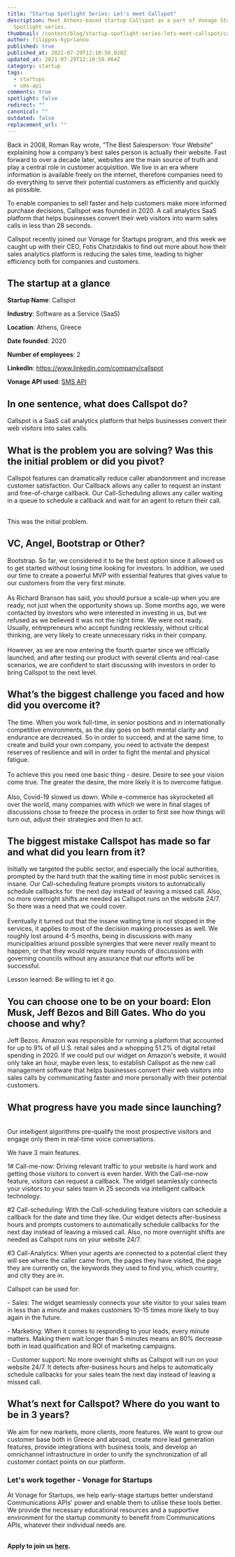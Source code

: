 ```yaml
---
title: "Startup Spotlight Series: Let's meet Callspot"
description: Meet Athens-based startup Callspot as a part of Vonage Startup
  Spotlight series.
thumbnail: /content/blog/startup-spotlight-series-lets-meet-callspot/callspot.png
author: filippos-kyprianou
published: true
published_at: 2021-07-29T12:10:58.020Z
updated_at: 2021-07-29T12:10:58.064Z
category: startup
tags:
  - startups
  - sms-api
comments: true
spotlight: false
redirect: ""
canonical: ""
outdated: false
replacement_url: ""
---
```

Back in 2008, Roman Ray wrote, “The Best Salesperson: Your Website” explaining how a company’s best sales person is actually their website. Fast forward to over a decade later, websites are the main source of truth and play a central role in customer acquisition. We live in an era where information is available freely on the internet, therefore companies need to do everything to serve their potential customers as efficiently and quickly as possible.

To enable companies to sell faster and help customers make more informed purchase decisions, Callspot was founded in 2020. A call analytics SaaS platform that helps businesses convert their web visitors into warm sales calls in less than 28 seconds. 

Callspot recently joined our Vonage for Startups program, and this week we caught up with their CEO, Fotis Chatzidakis to find out more about how their sales analytics platform is reducing the sales time, leading to higher efficiency both for companies and customers.

## The startup at a glance

**Startup Name**: Callspot

**Industry**: Software as a Service (SaaS)

**Location**: Athens, Greece

**Date founded**: 2020

**Number of employees**: 2

**LinkedIn**: <https://www.linkedin.com/company/callspot>

**Vonage API used**: [SMS API](https://developer.vonage.com/messaging/sms/overview)

## In one sentence, what does Callspot do?

Callspot is a SaaS call analytics platform that helps businesses convert their web visitors into sales calls.

## What is the problem you are solving? Was this the initial problem or did you pivot?

Callspot features can dramatically reduce caller abandonment and increase customer satisfaction. Our Callback allows any caller to request an instant and free-of-charge callback. Our Call-Scheduling allows any caller waiting in a queue to schedule a callback and wait for an agent to return their call.

\
This was the initial problem. 

## VC, Angel, Bootstrap or Other?

Bootstrap. So far, we considered it to be the best option since it allowed us to get started without losing time looking for investors. In addition, we used our time to create a powerful MVP with essential features that gives value to our customers from the very first minute.\
\
As Richard Branson has said, you should pursue a scale-up when you are ready, not just when the opportunity shows up. Some months ago, we were contacted by investors who were interested in investing in us, but we refused as we believed it was not the right time. We were not ready. Usually, entrepreneurs who accept funding recklessly, without critical thinking, are very likely to create unnecessary risks in their company.\
\
However, as we are now entering the fourth quarter since we officially launched, and after testing our product with several clients and real-case scenarios, we are confident to start discussing with investors in order to bring Callspot to the next level.

## What’s the biggest challenge you faced and how did you overcome it?

The time. When you work full-time, in senior positions and in internationally competitive environments, as the day goes on both mental clarity and endurance are decreased. So in order to succeed, and at the same time, to create and build your own company, you need to activate the deepest reserves of resilience and will in order to fight the mental and physical fatigue.\
\
To achieve this you need one basic thing - desire. Desire to see your vision come true. The greater the desire, the more likely it is to overcome fatigue.\
\
Also, Covid-19 slowed us down. While e-commerce has skyrocketed all over the world, many companies with which we were in final stages of discussions chose to freeze the process in order to first see how things will turn out, adjust their strategies and then to act.

## The biggest mistake Callspot has made so far and what did you learn from it?

Initially we targeted the public sector, and especially the local authorities, prompted by the hard truth that the waiting time in most public services is insane. Our Call-scheduling feature prompts visitors to automatically schedule callbacks for  the next day instead of leaving a missed call. Also, no more overnight shifts are needed as Callspot runs on the website 24/7. So there was a need that we could cover.\
\
Eventually it turned out that the insane waiting time is not stopped in the services, it applies to most of the decision making processes as well. We roughly lost around 4-5 months, being in discussions with many municipalities around possible synergies that were never really meant to happen, or that they would require many rounds of discussions with governing councils without any assurance that our efforts will be successful. 



Lesson learned: Be willing to let it go.

## You can choose one to be on your board: Elon Musk, Jeff Bezos and Bill Gates. Who do you choose and why? 

Jeff Bezos. Amazon was responsible for running a platform that accounted for up to 9% of all U.S. retail sales and a whopping 51.2% of digital retail spending in 2020. If we could put our widget on Amazon's website, it would only take an hour, maybe even less, to establish Callspot as the new call management software that helps businesses convert their web visitors into sales calls by communicating faster and more personally with their potential customers.

## What progress have you made since launching? 

\
Our intelligent algorithms pre-qualify the most prospective visitors and engage only them in real-time voice conversations.

We have 3 main features.

1# Call-me-now: Driving relevant traffic to your website is hard work and getting those visitors to convert is even harder. With the Call-me-now feature, visitors can request a callback. The widget seamlessly connects your visitors to your sales team in 25 seconds via intelligent callback technology.

\#2 Call-scheduling: With the Call-scheduling feature visitors can schedule a callback for the date and time they like. Our widget detects after-business hours and prompts customers to automatically schedule callbacks for the next day instead of leaving a missed call. Also, no more overnight shifts are needed as Callspot runs on your website 24/7.

\#3 Call-Analytics: When your agents are connected to a potential client they will see where the caller came from, the pages they have visited, the page they are currently on, the keywords they used to find you, which country, and city they are in.

Callspot can be used for:

\- Sales: The widget seamlessly connects your site visitor to your sales team in less than a minute and makes customers 10-15 times more likely to buy again in the future.

\- Marketing: When it comes to responding to your leads, every minute matters. Making them wait longer than 5 minutes means an 80% decrease both in lead qualification and ROI of marketing campaigns.

\- Customer support: No more overnight shifts as Callspot will run on your website 24/7. It detects after-business hours and helps to automatically schedule callbacks for your sales team the next day instead of leaving a missed call.



## What’s next for Callspot? Where do you want to be in 3 years?

We aim for new markets, more clients, more features. We want to grow our customer base both in Greece and abroad, create more lead generation features, provide integrations with business tools, and develop an omnichannel infrastructure in order to unify the synchronization of all customer contact points on our platform.



### Let's work together - Vonage for Startups

At Vonage for Startups, we help early-stage startups better understand Communications APIs' power and enable them to utilise these tools better. We provide the necessary educational resources and a supportive environment for the startup community to benefit from Communications APIs, whatever their individual needs are.

**\
Apply to join us [here](https://vonage.dev/3d093hA).**